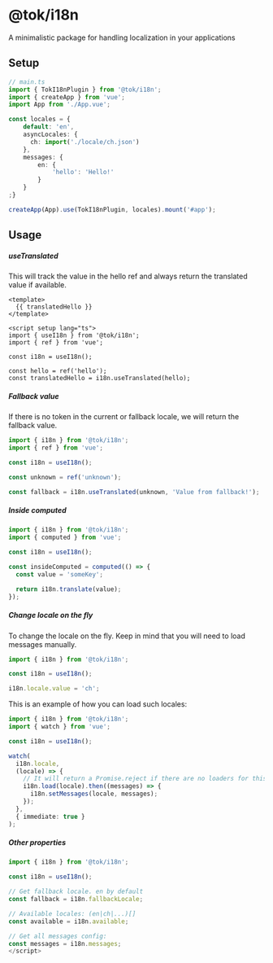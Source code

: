# @tok/i18n

A minimalistic package for handling localization in your applications

## Setup

```ts
// main.ts
import { TokI18nPlugin } from '@tok/i18n';
import { createApp } from 'vue';
import App from './App.vue';

const locales = {
    default: 'en',
    asyncLocales: {
      ch: import('./locale/ch.json')
    },
    messages: {
        en: {
            'hello': 'Hello!'
        }
    }
;}

createApp(App).use(TokI18nPlugin, locales).mount('#app');
```

## Usage

##### useTranslated

This will track the value in the hello ref and always return the translated value if available.

```vue
<template>
  {{ translatedHello }}
</template>

<script setup lang="ts">
import { useI18n } from '@tok/i18n';
import { ref } from 'vue';

const i18n = useI18n();

const hello = ref('hello');
const translatedHello = i18n.useTranslated(hello);
```

##### Fallback value

If there is no token in the current or fallback locale, we will return the fallback value.

```ts
import { i18n } from '@tok/i18n';
import { ref } from 'vue';

const i18n = useI18n();

const unknown = ref('unknown');

const fallback = i18n.useTranslated(unknown, 'Value from fallback!');
```

##### Inside computed

```ts
import { i18n } from '@tok/i18n';
import { computed } from 'vue';

const i18n = useI18n();

const insideComputed = computed(() => {
  const value = 'someKey';

  return i18n.translate(value);
});
```

##### Change locale on the fly

To change the locale on the fly. Keep in mind that you will need to load messages manually.

```ts
import { i18n } from '@tok/i18n';

const i18n = useI18n();

i18n.locale.value = 'ch';
```

This is an example of how you can load such locales:

```ts
import { i18n } from '@tok/i18n';
import { watch } from 'vue';

const i18n = useI18n();

watch(
  i18n.locale,
  (locale) => {
    // It will return a Promise.reject if there are no loaders for this locale
    i18n.load(locale).then((messages) => {
      i18n.setMessages(locale, messages);
    });
  },
  { immediate: true }
);
```

##### Other properties

```ts
import { i18n } from '@tok/i18n';

const i18n = useI18n();

// Get fallback locale. en by default
const fallback = i18n.fallbackLocale;

// Available locales: (en|ch|...)[]
const available = i18n.available;

// Get all messages config:
const messages = i18n.messages;
</script>
```
